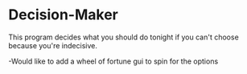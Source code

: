 # Decision-Maker

This program decides what you should do tonight if you can't choose because you're indecisive. 

-Would like to add a wheel of fortune gui to spin for the options 